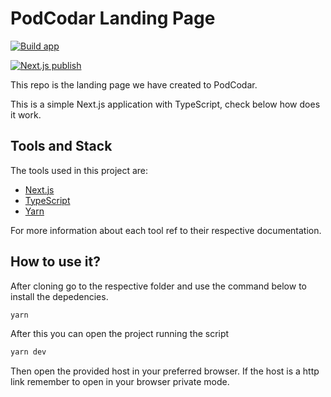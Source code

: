 # PodCodar Landing Page

[![Build app](https://github.com/podcodar/podcodar.github.io/actions/workflows/build.yml/badge.svg)](https://github.com/podcodar/podcodar.github.io/actions/workflows/build.yml)

[![Next.js publish](https://github.com/podcodar/podcodar.github.io/actions/workflows/gh-pages.yml/badge.svg)](https://github.com/podcodar/podcodar.github.io/actions/workflows/gh-pages.yml)

This repo is the landing page we have created to PodCodar.

This is a simple Next.js application with TypeScript, check below how does it work.

## Tools and Stack

The tools used in this project are:

- [Next.js](https://nextjs.org/)
- [TypeScript](https://www.typescriptlang.org/)
- [Yarn](https://yarnpkg.com/)

For more information about each tool ref to their respective documentation.

## How to use it?

After cloning go to the respective folder and use the command below to install the depedencies.

```bash
yarn
```

After this you can open the project running the script

```bash
yarn dev
```

Then open the provided host in your preferred browser. If the host is a http link remember to open in your browser private mode.
